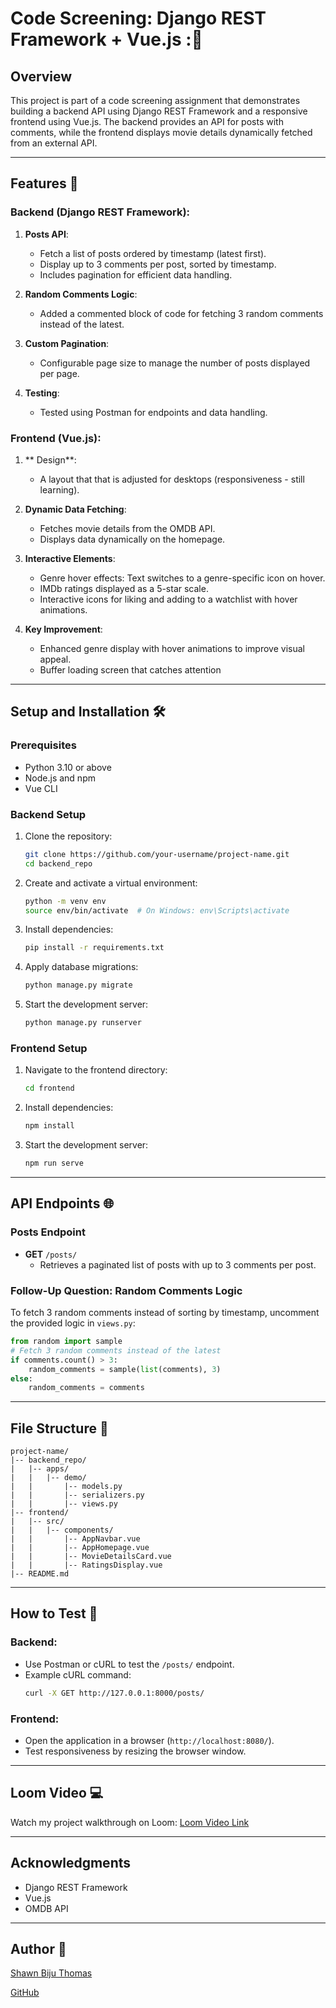 # Code Screening: Django REST Framework + Vue.js :🌟

## Overview
This project is part of a code screening assignment that demonstrates building a backend API using Django REST Framework and a responsive frontend using Vue.js. The backend provides an API for posts with comments, while the frontend displays movie details dynamically fetched from an external API.

---

## Features 📝

### Backend (Django REST Framework):
1. **Posts API**:
   - Fetch a list of posts ordered by timestamp (latest first).
   - Display up to 3 comments per post, sorted by timestamp.
   - Includes pagination for efficient data handling.

2. **Random Comments Logic**:
   - Added a commented block of code for fetching 3 random comments instead of the latest.

3. **Custom Pagination**:
   - Configurable page size to manage the number of posts displayed per page.

4. **Testing**:
   - Tested using Postman for endpoints and data handling.

### Frontend (Vue.js):
1. ** Design**:
   - A layout that that is adjusted for desktops (responsiveness - still learning).

2. **Dynamic Data Fetching**:
   - Fetches movie details from the OMDB API.
   - Displays data dynamically on the homepage.

3. **Interactive Elements**:
   - Genre hover effects: Text switches to a genre-specific icon on hover.
   - IMDb ratings displayed as a 5-star scale.
   - Interactive icons for liking and adding to a watchlist with hover animations.

4. **Key Improvement**:
   - Enhanced genre display with hover animations to improve visual appeal.
   - Buffer loading screen that catches attention

---

## Setup and Installation 🛠️

### Prerequisites
- Python 3.10 or above
- Node.js and npm
- Vue CLI

### Backend Setup
1. Clone the repository:
   ```bash
   git clone https://github.com/your-username/project-name.git
   cd backend_repo
   ```

2. Create and activate a virtual environment:
   ```bash
   python -m venv env
   source env/bin/activate  # On Windows: env\Scripts\activate
   ```

3. Install dependencies:
   ```bash
   pip install -r requirements.txt
   ```

4. Apply database migrations:
   ```bash
   python manage.py migrate
   ```

5. Start the development server:
   ```bash
   python manage.py runserver
   ```

### Frontend Setup
1. Navigate to the frontend directory:
   ```bash
   cd frontend
   ```

2. Install dependencies:
   ```bash
   npm install
   ```

3. Start the development server:
   ```bash
   npm run serve
   ```

---

## API Endpoints 🌐

### **Posts Endpoint**
- **GET** `/posts/`
  - Retrieves a paginated list of posts with up to 3 comments per post.

### Follow-Up Question: Random Comments Logic
To fetch 3 random comments instead of sorting by timestamp, uncomment the provided logic in `views.py`:
```python
from random import sample
# Fetch 3 random comments instead of the latest
if comments.count() > 3:
    random_comments = sample(list(comments), 3)
else:
    random_comments = comments
```

---

## File Structure 📂
```
project-name/
|-- backend_repo/
|   |-- apps/
|   |   |-- demo/
|   |       |-- models.py
|   |       |-- serializers.py
|   |       |-- views.py
|-- frontend/
|   |-- src/
|   |   |-- components/
|   |       |-- AppNavbar.vue
|   |       |-- AppHomepage.vue
|   |       |-- MovieDetailsCard.vue
|   |       |-- RatingsDisplay.vue
|-- README.md
```

---

## How to Test 🚀

### Backend:
- Use Postman or cURL to test the `/posts/` endpoint.
- Example cURL command:
  ```bash
  curl -X GET http://127.0.0.1:8000/posts/
  ```

### Frontend:
- Open the application in a browser (`http://localhost:8080/`).
- Test responsiveness by resizing the browser window.

---

## Loom Video 💻
Watch my project walkthrough on Loom: [Loom Video Link](https://www.loom.com/share/d9c64140f2df4f3f9b0e59667b650423)

---

## Acknowledgments
- Django REST Framework
- Vue.js
- OMDB API

---

## Author 🎉
[Shawn Biju Thomas](https://www.linkedin.com/in/shawnthomas02/) 

[GitHub](https://github.com/2347253)
